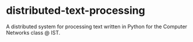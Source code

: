 # distributed-text-processing
A distributed system for processing text written in Python for the Computer Networks class @ IST.
